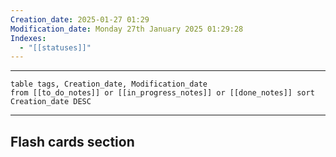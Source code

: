 ```yaml
---
Creation_date: 2025-01-27 01:29
Modification_date: Monday 27th January 2025 01:29:28
Indexes:
  - "[[statuses]]"
---
```


----


```dataview
table tags, Creation_date, Modification_date
from [[to_do_notes]] or [[in_progress_notes]] or [[done_notes]] sort Creation_date DESC
```























---
## Flash cards section
